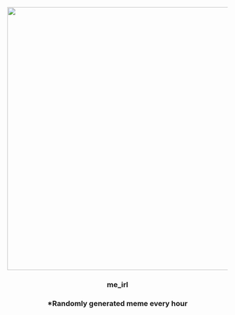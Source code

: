 <p align="center">
        <img src="https://i.redd.it/hr7ykly25yi91.gif" width="600" height="600">
        </p>
        <h3 align="center">me_irl</h3>
        <h3 align="center">*Randomly generated meme every hour</h3>
    
